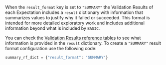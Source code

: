 When the `result_format` key is set to `"SUMMARY"` the Validation Results of each Expectation includes a `result` dictionary with information that summarizes values to justify why it failed or succeeded.  This format is intended for more detailed exploratory work and includes additional information beyond what is included by `BASIC`.

You can check the [Validation Results reference tables](#validation-results-reference-tables) to see what information is provided in the `result` dictionary.
To create a `"SUMMARY"` result format configuration use the following code:

```python title="Python"
summary_rf_dict = {"result_format": "SUMMARY"}
```